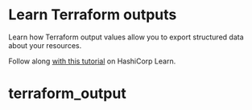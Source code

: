 # Learn Terraform outputs

Learn how Terraform output values allow you to export structured data about your resources.

Follow along [with this
tutorial](https://learn.hashicorp.com/tutorials/terraform/outputs?in=terraform/configuration-language) on HashiCorp
Learn.
# terraform_output
